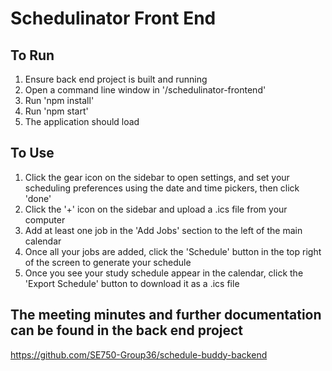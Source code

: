 # Schedulinator Front End

## To Run
1. Ensure back end project is built and running
2. Open a command line window in '/schedulinator-frontend'
3. Run 'npm install'
4. Run 'npm start'
5. The application should load

## To Use
1. Click the gear icon on the sidebar to open settings, and set your scheduling preferences using the date and time pickers, then click 'done'
2. Click the '+' icon on the sidebar and upload a .ics file from your computer
3. Add at least one job in the 'Add Jobs' section to the left of the main calendar
4. Once all your jobs are added, click the 'Schedule' button in the top right of the screen to generate your schedule
5. Once you see your study schedule appear in the calendar, click the 'Export Schedule' button to download it as a .ics file

## The meeting minutes and further documentation can be found in the back end project
https://github.com/SE750-Group36/schedule-buddy-backend
